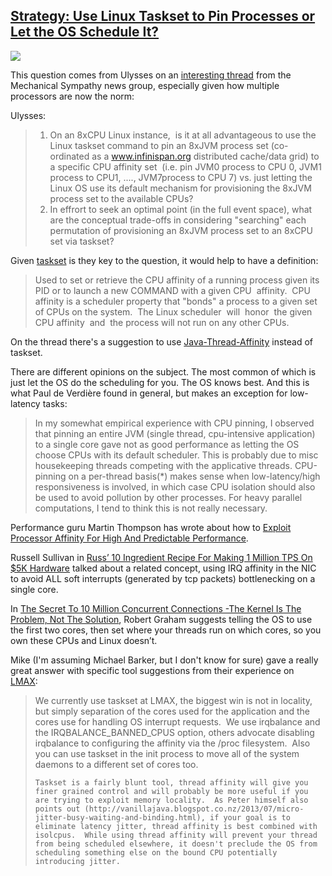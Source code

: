 ## [Strategy: Use Linux Taskset to Pin Processes or Let the OS Schedule It?](/blog/2013/10/23/strategy-use-linux-taskset-to-pin-processes-or-let-the-os-sc.html)

    

    

![](http://farm8.staticflickr.com/7438/10441462903_1309678940_m.jpg)

This question comes from Ulysses on an [interesting thread](https://groups.google.com/d/msg/mechanical-sympathy/vGO5wdhQj40/uq2lIiGxYwsJ) from the Mechanical Sympathy news group, especially given how multiple processors are now the norm:

Ulysses:

> 1.  On an 8xCPU Linux instance,  is it at all advantageous to use the Linux taskset command to pin an 8xJVM process set (co-ordinated as a www.infinispan.org distributed cache/data grid) to a specific CPU affinity set  (i.e. pin JVM0 process to CPU 0, JVM1 process to CPU1, ...., JVM7process to CPU 7) vs. just letting the Linux OS use its default mechanism for provisioning the 8xJVM process set to the available CPUs?
> 2.  In effrort to seek an optimal point (in the full event space), what are the conceptual trade-offs in considering "searching" each permutation of provisioning an 8xJVM process set to an 8xCPU set via taskset?

Given [taskset](http://linuxcommand.org/man_pages/taskset1.html) is they key to the question, it would help to have a definition:

> Used to set or retrieve the CPU affinity of a running process given its PID or to launch a new COMMAND with a given CPU  affinity.  CPU affinity is a scheduler property that "bonds" a process to a given set of CPUs on the system.  The Linux scheduler  will  honor  the given CPU affinity  and  the process will not run on any other CPUs.

On the thread there's a suggestion to use [Java-Thread-Affinity](https://github.com/peter-lawrey/Java-Thread-Affinity) instead of taskset.

There are different opinions on the subject. The most common of which is just let the OS do the scheduling for you. The OS knows best. And this is what Paul de Verdière found in general, but makes an exception for low-latency tasks:

> In my somewhat empirical experience with CPU pinning, I observed that pinning an entire JVM (single thread, cpu-intensive application) to a single core gave not as good performance as letting the OS choose CPUs with its default scheduler. This is probably due to misc housekeeping threads competing with the applicative threads. CPU-pinning on a per-thread basis(*) makes sense when low-latency/high responsiveness is involved, in which case CPU isolation should also be used to avoid pollution by other processes. For heavy parallel computations, I tend to think this is not really necessary.

Performance guru Martin Thompson has wrote about how to [Exploit Processor Affinity For High And Predictable Performance](http://highscalability.com/blog/2012/3/29/strategy-exploit-processor-affinity-for-high-and-predictable.html).

Russell Sullivan in [Russ’ 10 Ingredient Recipe For Making 1 Million TPS On $5K Hardware](http://highscalability.com/blog/2012/9/10/russ-10-ingredient-recipe-for-making-1-million-tps-on-5k-har.html) talked about a related concept, using IRQ affinity in the NIC to avoid ALL soft interrupts (generated by tcp packets) bottlenecking on a single core.

In [The Secret To 10 Million Concurrent Connections -The Kernel Is The Problem, Not The Solution](http://highscalability.com/blog/2013/5/13/the-secret-to-10-million-concurrent-connections-the-kernel-i.html), Robert Graham suggests telling the OS to use the first two cores, then set where your threads run on which cores, so you own these CPUs and Linux doesn’t.

Mike (I'm assuming Michael Barker, but I don't know for sure) gave a really great answer with specific tool suggestions from their experience on [LMAX](http://lmax-exchange.github.io/disruptor/): 

> We currently use taskset at LMAX, the biggest win is not in locality, but simply separation of the cores used for the application and the cores use for handling OS interrupt requests.  We use irqbalance and the IRQBALANCE_BANNED_CPUS option, others advocate disabling irqbalance to configuring the affinity via the /proc filesystem.  Also you can use taskset in the init process to move all of the system daemons to a different set of cores too.
> 
>     Taskset is a fairly blunt tool, thread affinity will give you finer grained control and will probably be more useful if you are trying to exploit memory locality.  As Peter himself also points out (http://vanillajava.blogspot.co.nz/2013/07/micro-jitter-busy-waiting-and-binding.html), if your goal is to eliminate latency jitter, thread affinity is best combined with isolcpus.  While using thread affinity will prevent your thread from being scheduled elsewhere, it doesn't preclude the OS from scheduling something else on the bound CPU potentially introducing jitter.    

    